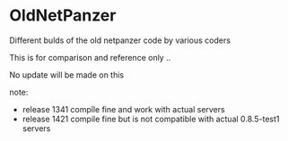 OldNetPanzer
============

Different bulds of the old netpanzer code by various coders

This is for comparison and reference only .. 

No update will be made on this



note:   
<ul>
  <li>release 1341 compîle fine and work with actual servers
  <li>release 1421 compile fine but is not compatible with actual 0.8.5-test1 servers
</ul>
